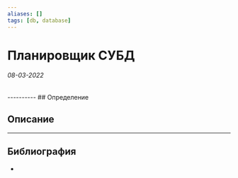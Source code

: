 ```yaml
---
aliases: []
tags: [db, database]
---
```

# Планировщик СУБД
<h6>08-03-2022</h6>
----------
## Определение

## Описание

---
## Библиография
- 
